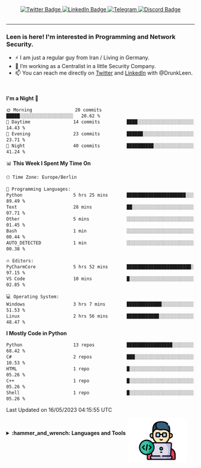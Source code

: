 <div id="badges" align="center">
  <a href="https://twitter.com/DrunkLeen">
    <img src="https://img.shields.io/badge/Twitter-blue?style=for-the-badge&logo=twitter&logoColor=white" alt="Twitter Badge"/>
  </a>
  <a href="https://www.instagram.com/reza.df.x">  
    <img src="https://img.shields.io/badge/LinkedIn-skyblue?style=for-the-badge&logo=LinkedIn&logoColor=black" alt="LinkedIn Badge"/>
  </a>
  <a href="http://telegram.me/rezadfx">
    <img src="https://img.shields.io/badge/Telegram-white?style=for-the-badge&logo=telegram&logoColor=blue" alt=Telegram Badge"/>
  </a>
  <a href="https://twitter.com/DrunkLeen">
    <img src="https://img.shields.io/badge/Discord-gray?style=for-the-badge&logo=discord&logoColor=white" alt="Discord Badge"/>
  </a>
  <br>
  <img src="https://komarev.com/ghpvc/?username=drunkleen&style=flat-square&color=red" alt=""/>
</div>


---


### <summary><b> Leen is here! I'm interested in Programming and Network Security.</b></summary>

- :zap: I am just a regular guy from Iran / Living in Germany.
- :telescope: I’m working as a Centralist in a little Security Company.
- :mailbox: You can reach me directly on [Twitter](https://twitter.com/DrunkLeen) and [LinkedIn](https://www.linkedin.com/in/drunkleen/) with @DrunkLeen.

<br>

<!-- <details>
<summary><b>:gear: &nbsp;Git statistics</b></summary>
<br>

[![Top Langs](https://github-readme-stats.vercel.app/api/top-langs/?username=drunkleen&layout=compact&theme=github_dark#gh-dark-mode-only)](https://github.com/drunkleen/github-readme-stats)
[![Top Langs](https://github-readme-stats.vercel.app/api/top-langs/?username=drunkleen&layout=compact&theme=vue#gh-light-mode-only)](https://github.com/drunkleen/github-readme-stats)
[![DrunkLeen's GitHub stats-Dark](https://github-readme-stats.vercel.app/api?username=drunkleen&show_icons=true&theme=github_dark#gh-dark-mode-only)](https://github.com/drunkleen/)
[![DrunkLeen's GitHub stats-Light](https://github-readme-stats.vercel.app/api?username=drunkleen&show_icons=true&theme=vue#gh-light-mode-only)](https://github.com/drunkleen/github-readme-stats)
[![willianrod's wakatime stats](https://github-readme-stats.vercel.app/api/wakatime?username=drunkleen&theme=github_dark#gh-dark-mode-only)](https://github.com/drunkleen/github-readme-stats)
[![willianrod's wakatime stats](https://github-readme-stats.vercel.app/api/wakatime?username=drunkleen&layout=compact&theme=vue#gh-light-mode-only)](https://github.com/drunkleen/github-readme-stats)

</details> -->


<!--START_SECTION:waka-->
**I'm a Night 🦉** 

```text
🌞 Morning                20 commits          █████░░░░░░░░░░░░░░░░░░░░   20.62 % 
🌆 Daytime                14 commits          ████░░░░░░░░░░░░░░░░░░░░░   14.43 % 
🌃 Evening                23 commits          ██████░░░░░░░░░░░░░░░░░░░   23.71 % 
🌙 Night                  40 commits          ██████████░░░░░░░░░░░░░░░   41.24 % 
```


📊 **This Week I Spent My Time On** 

```text
🕑︎ Time Zone: Europe/Berlin

💬 Programming Languages: 
Python                   5 hrs 25 mins       ██████████████████████░░░   89.49 % 
Text                     28 mins             ██░░░░░░░░░░░░░░░░░░░░░░░   07.71 % 
Other                    5 mins              ░░░░░░░░░░░░░░░░░░░░░░░░░   01.45 % 
Bash                     1 min               ░░░░░░░░░░░░░░░░░░░░░░░░░   00.44 % 
AUTO_DETECTED            1 min               ░░░░░░░░░░░░░░░░░░░░░░░░░   00.38 % 

🔥 Editors: 
PyCharmCore              5 hrs 52 mins       ████████████████████████░   97.15 % 
VS Code                  10 mins             █░░░░░░░░░░░░░░░░░░░░░░░░   02.85 % 

💻 Operating System: 
Windows                  3 hrs 7 mins        █████████████░░░░░░░░░░░░   51.53 % 
Linux                    2 hrs 56 mins       ████████████░░░░░░░░░░░░░   48.47 % 
```

**I Mostly Code in Python** 

```text
Python                   13 repos            █████████████████░░░░░░░░   68.42 % 
C#                       2 repos             ███░░░░░░░░░░░░░░░░░░░░░░   10.53 % 
HTML                     1 repo              █░░░░░░░░░░░░░░░░░░░░░░░░   05.26 % 
C++                      1 repo              █░░░░░░░░░░░░░░░░░░░░░░░░   05.26 % 
Shell                    1 repo              █░░░░░░░░░░░░░░░░░░░░░░░░   05.26 % 
```




 Last Updated on 16/05/2023 04:15:55 UTC
<!--END_SECTION:waka-->

<img align='right' height='120' style="margin-right:20px" src='assets/img/programmer.png' alt='Programmer'>


<p align="center">
<br>


<details>
 <summary><b>:hammer_and_wrench: Languages and Tools</b></summary><br>
<p align="center">

[![My Skills](https://skillicons.dev/icons?i=git,github,python,fastapi,django,flask,linux,stackoverflow,vscode,idea,docker,postgres,postman,ps,ae,pr,au&perline=9)](https://github.com/drunkleen/)

</details>